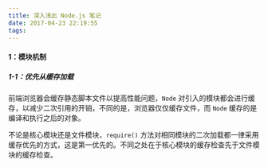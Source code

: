 ```yaml
---
title: 深入浅出 Node.js 笔记
date: 2017-04-23 22:19:55
tags:
---
```


#### 1：模块机制

##### 1-1：优先从缓存加载

前端浏览器会缓存静态脚本文件以提高性能问题，`Node` 对引入的模块都会进行缓存，以减少二次引用的开销，不同的是，浏览器仅仅缓存文件，而 `Node` 缓存的是编译和执行之后的对象。

不论是核心模块还是文件模块，`require()` 方法对相同模块的二次加载都一律采用缓存优先的方式，这是第一优先的。不同之处在于核心模块的缓存检查先于文件模块的缓存检查。

